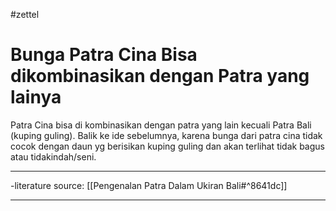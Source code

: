 #zettel 

# Bunga Patra Cina Bisa dikombinasikan dengan Patra yang lainya

Patra Cina bisa di kombinasikan dengan patra yang lain kecuali Patra Bali (kuping guling). Balik ke ide sebelumnya, karena bunga dari patra cina tidak cocok dengan daun yg berisikan kuping guling dan akan terlihat tidak bagus atau tidakindah/seni.

---

-literature source: [[Pengenalan Patra Dalam Ukiran Bali#^8641dc]]

---